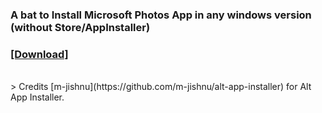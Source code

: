 ### A bat to Install Microsoft Photos App in any windows version (without Store/AppInstaller)
### **[[Download]](https://github.com/gzmatte/ms-photos/releases/download/1/P-Installer.bat)**
</br>
> Credits [m-jishnu](https://github.com/m-jishnu/alt-app-installer) for Alt App Installer.
